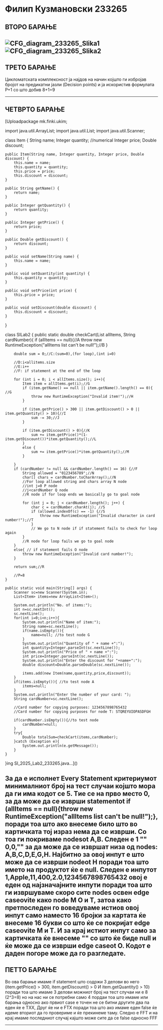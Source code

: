 # Филип Кузмановски 233265

ВТОРО БАРАЊЕ
-------------------------------------------------------------------------------------------------------------
![CFG_diagram_233265_Slika1](https://github.com/user-attachments/assets/966e4717-9415-4568-b131-0902b9d69e5c)
![CFG_diagram_233265_Slika2](https://github.com/user-attachments/assets/55c479fe-49e9-49bb-b03a-06295e81ab1f)
-------------------------------------------------------------------------------------------------------------

ТРЕТО БАРАЊЕ
--------------------------------------------------------------------------------------------------------------------------------------------------------------

Цикломатската комплексност ја најдов на начин којшто ги избројав бројот на предикатни јазли (Decision points) и ја искористив формулата P+1 со што добив 8+1=9

--------------------------------------------------------------------------------------------------------------------------------------------------------------

ЧЕТВРТО БАРАЊЕ
------------------------------------------------------------------------------------------------------------------------------------------------------------------------------------------------------------------------------------------------------------------------

[Uploadpackage mk.finki.ukim;

import java.util.ArrayList;
import java.util.List;
import java.util.Scanner;

class Item {
    String name;
    Integer quantity; //numerical
    Integer price;
    Double discount;

    public Item(String name, Integer quantity, Integer price, Double discount) {
        this.name = name;
        this.quantity = quantity;
        this.price = price;
        this.discount = discount;
    }

    public String getName() {
        return name;
    }

    public Integer getQuantity() {
        return quantity;
    }

    public Integer getPrice() {
        return price;
    }

    public Double getDiscount() {
        return discount;
    }

    public void setName(String name) {
        this.name = name;
    }

    public void setQuantity(int quantity) {
        this.quantity = quantity;
    }

    public void setPrice(int price) {
        this.price = price;
    }

    public void setDiscount(double discount) {
        this.discount = discount;
    }
}


class SILab2 {
    public static double checkCart(List<Item> allItems, String cardNumber){
        if (allItems == null){//A
            throw new RuntimeException("allItems list can't be null!");//B
        }

        double sum = 0;//C:(sum=0),(for loop),(int i=0)

        //D:i<allitems.size
        //E:i++
        //F: if statement at the end of the loop

        for (int i = 0; i < allItems.size(); i++){
            Item item = allItems.get(i);//G
            if (item.getName() == null || item.getName().length() == 0){ //G
                throw new RuntimeException("Invalid item!");//H
            }

            if (item.getPrice() > 300 || item.getDiscount() > 0 || item.getQuantity() > 10){//I
                sum -= 30;//J
            }

            if (item.getDiscount() > 0){//K
                sum += item.getPrice()*(1-item.getDiscount())*item.getQuantity();//L
            }
            else {
                sum += item.getPrice()*item.getQuantity();//M
            }

        }
        if (cardNumber != null && cardNumber.length() == 16) {//F
            String allowed = "0123456789";//N
            char[] chars = cardNumber.toCharArray();//N
            //For loop allowed string and chars array N node
            //int j=0 P node
            //j<cardNumber Q node
            //R node if for loop ends we basically go to goal node

            for (int j = 0; j < cardNumber.length(); j++) {
                char c = cardNumber.charAt(j); //S
                if (allowed.indexOf(c) == -1) {//S
                    throw new RuntimeException("Invalid character in card number!");//T
                }
                // We go to N node if if statement fails to check for loop again
            }
            //R node for loop fails we go to goal node
        }
        else{ // if statement fails O node
            throw new RuntimeException("Invalid card number!");
        }

        return sum;//R

        //P=8
    }

    public static void main(String[] args) {
        Scanner sc=new Scanner(System.in);
        List<Item> items=new ArrayList<Item>();

        System.out.println("No. of items:");
        int n=sc.nextInt();
        sc.nextLine();
        for(int i=0;i<n;i++){
            System.out.println("Name of item:");
            String name=sc.nextLine();
            if(name.isEmpty()){
                name=null; //to test node G
            }
            System.out.println("Quantity of " + name +":");
            int quantity=Integer.parseInt(sc.nextLine());
            System.out.println("Price of " + name +":");
            int price=Integer.parseInt(sc.nextLine());
            System.out.println("Enter the discount for "+name+":");
            double discount=Double.parseDouble(sc.nextLine());

            items.add(new Item(name,quantity,price,discount));
        }
        if(items.isEmpty()){ //to test node A
            items=null;
        }
        System.out.println("Enter the number of your card: ");
        String cardNumber=sc.nextLine();

        //Card number for copying purposes: 1234567898765432
        //Card number for copying purposes for node T: STQREYUIOPASDFGH

        if(cardNumber.isEmpty()){//to test node
            cardNumber=null;
        }
        try{
            Double totalSum=checkCart(items,cardNumber);
        }catch (Exception e){
            System.out.println(e.getMessage());
        }
    }
}ing SI_2025_Lab2_233265.java…]()

За да е исполнет Every Statement критериумот минималниот број на тест случаи којшто мора да ги има кодот се 5. Tие се на прво место 0, за да може да се изврши statementot  if (allItems == null){throw new RuntimeException("allItems list can't be null!");}, поради тоа што ако внесеме било што во картичката тој израз нема да се изврши. Со тоа ги покриваме nodesot A,B. Следен е 1 "" 0,0,"" за да може да се извршат низа од nodes: A,B,C,D,E,G,H. Најбитно за овој инпут е што може да се изврши nodeot H поради тоа што името на продуктот ќе е null. Следен е инпутот 1,Apple,11,400,2.0,1234567898765432 овој е еден од најзначајните инпути поради тоа што ги извршуваме скоро сите nodes освен edge caseovite како node M O и T, затоа како претпоследен го воведуваме истиов овој инпут само наместо 16 бројки за картата ќе внесеме 16 букви со што ќе се покријат edge caseovite М и T. И за крај истиот инпут само за картичката ќе внесеме "" со што ќе биде null и ќе може да се изврши edge caseot О. Кодот е даден погоре може да го разгледате.
------------------------------------------------------------------------------------------------------------------------------------------------------------------------------------------------------------------------------------------------------------------------

ПЕТТО БАРАЊЕ
------------------------------------------------------------------------------------------------------------------------------------------------------------------------------------------------------------------------------------------------------------------------

Во ова барање имаме if statement што содржи 3 делови во него (item.getPrice() > 300, item.getDiscount() > 0 И item.getQuantity() > 10) поради тоа што имаме 3 делови можниот број на тест случаи ни е 8 (2^3=8) но на нас ни се потребни само 4 пордаи тоа што имаме или барања односно ако првиот case е точен не се битни другите два па еден ќе е ТХХ, Друг ќе ни е FTX поради тоа што ако имаме еден false ќе идеме вториот да го провериме и ќе прекинеме таму. Следно е FFT и на крај имаме последниот случај кајшто може сите да се false односно FFF

------------------------------------------------------------------------------------------------------------------------------------------------------------------------------------------------------------------------------------------------------------------------
